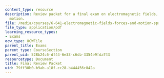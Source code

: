 ```yaml
---
content_type: resource
description: Review packet for a final exam on electromagnetic fields, forces, and
  motion.
file: /media/courses/6-641-electromagnetic-fields-forces-and-motion-spring-2009/79ff30b0b9aba18fcc28b444456c842a_MIT6_641s09_exam_review.pdf
file_type: application/pdf
learning_resource_types:
- Exams
ocw_type: OCWFile
parent_title: Exams
parent_type: CourseSection
parent_uid: 528b24c6-df44-6e33-c6db-3354e9fda743
resourcetype: Document
title: Final Review Packet
uid: 79ff30b0-b9ab-a18f-cc28-b444456c842a
---
```

